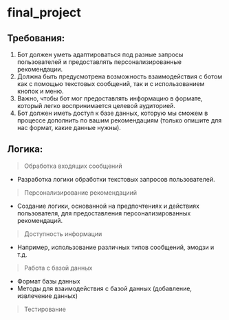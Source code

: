 # final_project

## Требования:
1. Бот должен уметь адаптироваться под разные запросы пользователей и предоставлять персонализированные рекомендации.
2. Должна быть предусмотрена возможность взаимодействия с ботом как с помощью текстовых сообщений, так и с использованием кнопок и меню.
3. Важно, чтобы бот мог предоставлять информацию в формате, который легко воспринимается целевой аудиторией.
4. Бот должен иметь доступ к базе данных, которую мы сможем в процессе дополнить по вашим рекомендациям (только опишите для нас формат, какие данные нужны).

## Логика:
> Обработка входящих сообщений
- Разработка логики обработки текстовых запросов пользователей. 
> Персонализирование рекомендациий
- Создание логики, основанной на предпочтениях и действиях пользователя, для предоставления персонализированных рекомендаций.
> Доступность информации
- Например, использование различных типов сообщений, эмодзи и т.д.
> Работа с базой данных
- Формат базы данных
- Методы для взаимодействия с базой данных (добавление, извлечение данных)
> Тестирование
